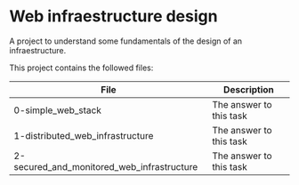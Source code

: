 # Web infraestructure design

A project to understand some fundamentals of the design of an infraestructure.

This project contains the followed files:

| File | Description |
| ---- | ----------- |
| 0-simple_web_stack | The answer to this task |
| 1-distributed_web_infrastructure | The answer to this task |
| 2-secured_and_monitored_web_infrastructure | The answer to this task |

